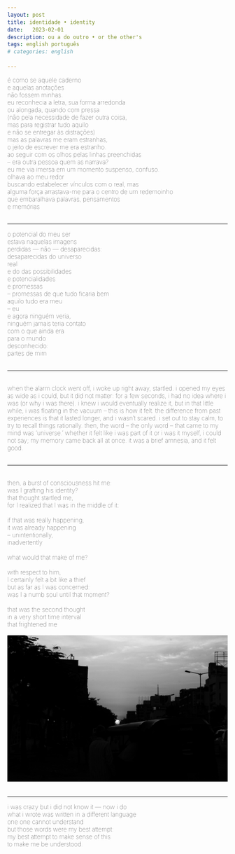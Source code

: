 ```yaml
---
layout: post
title: identidade • identity
date:   2023-02-01
description: ou a do outro • or the other's
tags: english português
# categories: english

---
```


<span style="font-size:14px;font-weight:lighter">
é como se aquele caderno 
<br> e aquelas anotações
<br> não fossem minhas.
<br> eu reconhecia a letra, sua forma arredonda 
<br> ou alongada, quando com pressa
<br> (não pela necessidade de fazer outra coisa,
<br> mas para registrar tudo aquilo
<!-- <br> que logo poderia ser esquecido  -->
<br> e não se entregar às distrações)
<br> mas as palavras me eram estranhas, 
<br> o jeito de escrever me era estranho.
<br> ao seguir com os olhos pelas linhas preenchidas
<br> – era outra pessoa quem as narrava?
<br> eu me via imersa em um momento suspenso, confuso.
<br> olhava ao meu redor
<br> buscando estabelecer vínculos com o real, mas
<br> alguma força arrastava-me para o centro de um redemoinho 
<br> que embaralhava palavras, pensamentos 
<br> e memórias
</span>
<br>
<br>
<hr>

<span style="font-size:14px;font-weight:lighter">
o potencial do meu ser 
<br> estava naquelas imagens
<br> perdidas — não — desaparecidas:
<br> desaparecidas do universo
<br> real
<br> e do das possibilidades
<br> e potencialidades
<br> e promessas
<br> – promessas de que tudo ficaria bem <!-- &emsp; &emsp; &ensp;  -->
<!-- <br>  -->
<br> aquilo tudo era meu
<br> – eu <!--&emsp; &emsp; &emsp; &emsp;&emsp;&emsp;eu -->
<br> e agora ninguém veria,
<br> ninguém jamais teria contato
<br> com o que ainda era
<br> para o mundo
<br> desconhecido:
<br> partes de mim
</span>
<br>
<br>
<hr>

<span style="font-size:14px;font-weight:lighter"> 
<br>when the alarm clock went off, i woke up right away, startled. i opened my eyes as wide as i could, but it did not matter: for a few seconds, i had no idea where i was (or why i was there). i knew i would eventually realize it, but in that little while, i was floating in the vacuum – this is how it felt. the difference from past experiences is that it lasted longer, and i wasn’t scared. i set out to stay calm, to try to recall things rationally. then, the word – the only word – that came to my mind was ‘universe.’ whether it felt like i was part of it or i was it myself, i could not say; my memory came back all at once. it was a brief amnesia, and it felt good.</span>
<br>
<br>
<hr>

<span style="font-size:14px;font-weight:lighter">
<br> then, a burst of consciousness hit me:
<br> was I grafting his identity?
<br> that thought startled me,
<br> for I realized that I was in the middle of it:
<br> 
<br> if that was really happening,
<br> it was already happening
<br> – unintentionally,
<br> inadvertently
<br> 
<br> what would that make of me?
<br> 
<br> with respect to him,
<br> I certainly felt a bit like a thief
<br> but as far as I was concerned:
<br> was I a numb soul until that moment?
<br> 
<br> that was the second thought
<br> in a very short time interval
<br> that frightened me
</span>
<br>
<br>

<div>
    <img src="/assets/img/sun.jpg" class="my-image rounded z-depth-1">
</div>
<br>


<!-- <hr> -->
<hr>

<span style="font-size:14px;font-weight:lighter">  
i was crazy but i did not know it — now i do
<br> what i wrote was written in a different language
<br> one one cannot understand
<br> but those words were my best attempt:
<br> my best attempt to make sense of this
<br> to make me be understood.
</span>
<br>
<br>